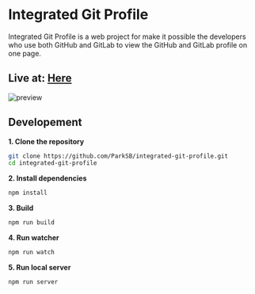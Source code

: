 # Integrated Git Profile
Integrated Git Profile is a web project for make it possible the developers who use both GitHub and GitLab to view the GitHub and GitLab profile on one page.

## Live at: [Here](https://parksb.github.io/integrated-git-profile/)
![preview](https://i.imgur.com/0sBFBzV.png)

## Developement
**1. Clone the repository**
```bash
git clone https://github.com/ParkSB/integrated-git-profile.git
cd integrated-git-profile
```

**2. Install dependencies**
```bash
npm install
```

**3. Build**
```bash
npm run build
```

**4. Run watcher**
```bash
npm run watch
```

**5. Run local server**
```bash
npm run server
```